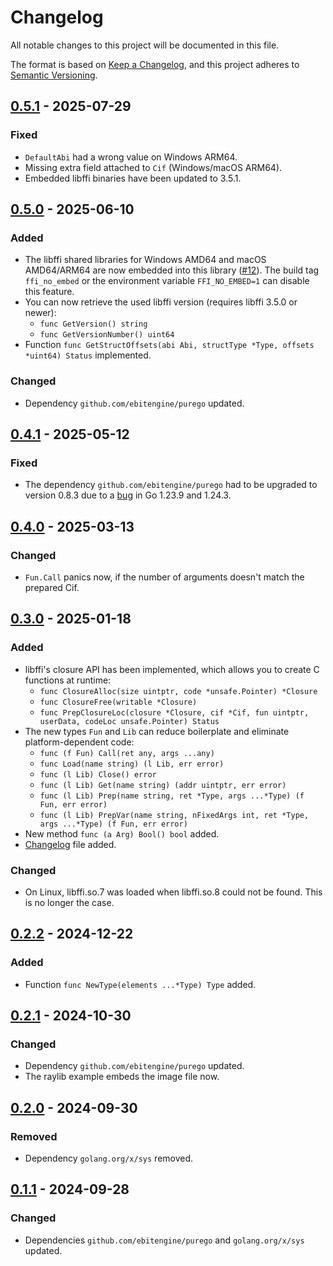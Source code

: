 # Changelog

All notable changes to this project will be documented in this file.

The format is based on [Keep a Changelog](https://keepachangelog.com/en/1.1.0/),
and this project adheres to [Semantic Versioning](https://semver.org/spec/v2.0.0.html).

## [0.5.1] - 2025-07-29

### Fixed

- `DefaultAbi` had a wrong value on Windows ARM64.
- Missing extra field attached to `Cif` (Windows/macOS ARM64).
- Embedded libffi binaries have been updated to 3.5.1.

## [0.5.0] - 2025-06-10

### Added

- The libffi shared libraries for Windows AMD64 and macOS AMD64/ARM64 are now embedded into this library ([#12](https://github.com/JupiterRider/ffi/issues/12)).
  The build tag `ffi_no_embed` or the environment variable `FFI_NO_EMBED=1` can disable this feature.
- You can now retrieve the used libffi version (requires libffi 3.5.0 or newer):
    - `func GetVersion() string`
    - `func GetVersionNumber() uint64`
- Function `func GetStructOffsets(abi Abi, structType *Type, offsets *uint64) Status` implemented.

### Changed

- Dependency `github.com/ebitengine/purego` updated.

## [0.4.1] - 2025-05-12

### Fixed

- The dependency `github.com/ebitengine/purego` had to be upgraded to version 0.8.3 due to a [bug](https://github.com/golang/go/issues/73617) in Go 1.23.9 and 1.24.3.

## [0.4.0] - 2025-03-13

### Changed

- `Fun.Call` panics now, if the number of arguments doesn't match the prepared Cif.

## [0.3.0] - 2025-01-18

### Added

- libffi's closure API has been implemented, which allows you to create C functions at runtime:
    - `func ClosureAlloc(size uintptr, code *unsafe.Pointer) *Closure`
    - `func ClosureFree(writable *Closure)`
    - `func PrepClosureLoc(closure *Closure, cif *Cif, fun uintptr, userData, codeLoc unsafe.Pointer) Status`
- The new types `Fun` and `Lib` can reduce boilerplate and eliminate platform-dependent code:
    - `func (f Fun) Call(ret any, args ...any)`
    - `func Load(name string) (l Lib, err error)`
    - `func (l Lib) Close() error`
    - `func (l Lib) Get(name string) (addr uintptr, err error)`
    - `func (l Lib) Prep(name string, ret *Type, args ...*Type) (f Fun, err error)`
    - `func (l Lib) PrepVar(name string, nFixedArgs int, ret *Type, args ...*Type) (f Fun, err error)`
- New method `func (a Arg) Bool() bool` added.
- [Changelog](https://github.com/JupiterRider/ffi/blob/main/CHANGELOG.md) file added.

### Changed

- On Linux, libffi.so.7 was loaded when libffi.so.8 could not be found. This is no longer the case.

## [0.2.2] - 2024-12-22

### Added

- Function `func NewType(elements ...*Type) Type` added.

## [0.2.1] - 2024-10-30

### Changed

- Dependency `github.com/ebitengine/purego` updated.
- The raylib example embeds the image file now.

## [0.2.0] - 2024-09-30

### Removed

- Dependency `golang.org/x/sys` removed.

## [0.1.1] - 2024-09-28

### Changed

- Dependencies `github.com/ebitengine/purego` and `golang.org/x/sys` updated.

[0.5.1]: https://github.com/JupiterRider/ffi/compare/v0.5.0...v0.5.1
[0.5.0]: https://github.com/JupiterRider/ffi/compare/v0.4.1...v0.5.0
[0.4.1]: https://github.com/JupiterRider/ffi/compare/v0.4.0...v0.4.1
[0.4.0]: https://github.com/JupiterRider/ffi/compare/v0.3.0...v0.4.0
[0.3.0]: https://github.com/JupiterRider/ffi/compare/v0.2.2...v0.3.0
[0.3.0]: https://github.com/JupiterRider/ffi/compare/v0.2.2...v0.3.0
[0.2.2]: https://github.com/JupiterRider/ffi/compare/v0.2.1...v0.2.2
[0.2.1]: https://github.com/JupiterRider/ffi/compare/v0.2.0...v0.2.1
[0.2.0]: https://github.com/JupiterRider/ffi/compare/v0.1.1...v0.2.0
[0.1.1]: https://github.com/JupiterRider/ffi/compare/v0.1.0...v0.1.1
